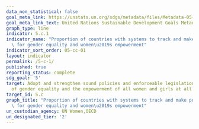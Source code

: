 ```yaml
---
data_non_statistical: false
goal_meta_link: https://unstats.un.org/sdgs/metadata/files/Metadata-05-0c-01.pdf
goal_meta_link_text: United Nations Sustainable Development Goals Metadata (pdf 634kB)
graph_type: line
indicator: 5.c.1
indicator_name: "Proportion of countries with systems to track and make public allocations\
  \ for gender equality and women\u2019s empowerment"
indicator_sort_order: 05-cc-01
layout: indicator
permalink: /5-c-1/
published: true
reporting_status: complete
sdg_goal: '5'
target: Adopt and strengthen sound policies and enforceable legislation for the promotion
  of gender equality and the empowerment of all women and girls at all levels
target_id: 5.c
graph_title: "Proportion of countries with systems to track and make public allocations\
  \ for gender equality and women\u2019s empowerment"
un_custodian_agency: UN Women,OECD
un_designated_tier: '2'
---
```


